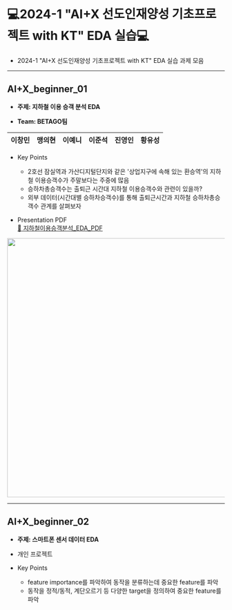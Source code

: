 # 💻2024-1 "AI+X 선도인재양성 기초프로젝트 with KT" EDA 실습💻
- 2024-1 "AI+X 선도인재양성 기초프로젝트 with KT" EDA 실습 과제 모음
---

## AI+X_beginner_01
- **주제: 지하철 이용 승객 분석 EDA**
  
- **Team: BETAGO팀**

| 이창민 | 맹의현 | 이예니 | 이준석 | 진영인 | 황유성 |
|:------:|:------:|:------:|:------:|:------:|:------:|

- Key Points
    - 2호선 잠실역과 가산디지털단지와 같은 '상업지구에 속해 있는 환승역'의 지하철 이용승객수가 주말보다는 주중에 많음
    - 승하차총승객수는 출퇴근 시간대 지하철 이용승객수와 관련이 있을까?
    - 외부 데이터(시간대별 승하차승객수)를 통해 출퇴근시간과 지하철 승하차총승객수 관계를 살펴보자
    
- Presentation PDF<br />
[📄 지하철이용승객분석_EDA_PDF](https://github.com/maeng99/AI-X_Beginner/blob/main/AI%2BX_beginner_01/%EC%A7%80%ED%95%98%EC%B2%A0%20%EC%9D%B4%EC%9A%A9%EC%8A%B9%EA%B0%9D%20EDA%20%ED%94%84%EB%A1%9C%EC%A0%9D%ED%8A%B8_%EC%B5%9C%EC%A2%85%EB%B3%B8.pdf)
<img src="https://github.com/user-attachments/assets/186ee53d-8c8d-40e5-8402-629526318e1e" width="600px" />

---
## AI+X_beginner_02
- **주제: 스마트폰 센서 데이터 EDA**

- 개인 프로젝트

- Key Points
    - feature importance를 파악하여 동작을 분류하는데 중요한 feature를 파악
    - 동작을 정적/동적, 계단오르기 등 다양한 target을 정의하여 중요한 feature를 파악
